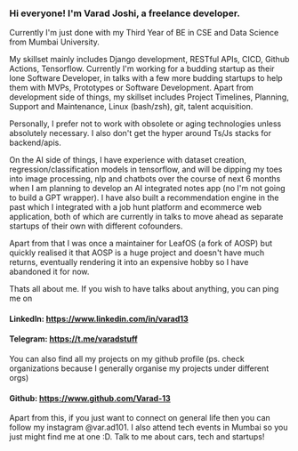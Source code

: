 ### Hi everyone! I'm Varad Joshi, a freelance developer. 

Currently I'm just done with my Third Year of BE in CSE and Data Science from Mumbai University. 

My skillset mainly includes Django development, RESTful APIs, CICD, Github Actions, Tensorflow. Currently I'm working for a budding startup as their lone Software Developer, in talks with a few more budding startups to help them with MVPs, Prototypes or Software Development. Apart from development side of things, my skillset includes Project Timelines, Planning, Support and Maintenance, Linux (bash/zsh), git, talent acquisition.

Personally, I prefer not to work with obsolete or aging technologies unless absolutely necessary. I also don't get the hyper around Ts/Js stacks for backend/apis. 

On the AI side of things, I have experience with dataset creation, regression/classification models in tensorflow, and will be dipping my toes into image processing, nlp and chatbots over the course of next 6 months when I am planning to develop an AI integrated notes app (no I'm not going to build a GPT wrapper). I have also built a recommendation engine in the past which I integrated with a job hunt platform and ecommerce web application, both of which are currently in talks to move ahead as separate startups of their own with different cofounders.

Apart from that I was once a maintainer for LeafOS (a fork of AOSP) but quickly realised it that AOSP is a huge project and doesn't have much returns, eventually rendering it into an expensive hobby so I have abandoned it for now.

Thats all about me. If you wish to have talks about anything, you can ping me on 
#### LinkedIn: https://www.linkedin.com/in/varad13
#### Telegram: https://t.me/varadstuff

You can also find all my projects on my github profile (ps. check organizations because I generally organise my projects under different orgs)
#### Github: https://www.github.com/Varad-13

Apart from this, if you just want to connect on general life then you can follow my instagram @var.ad101. I also attend tech events in Mumbai so you just might find me at one :D. Talk to me about cars, tech and startups!

